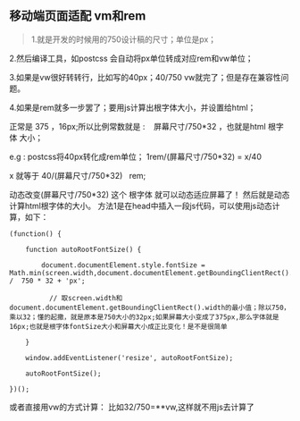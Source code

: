 ## 移动端页面适配 vm和rem

>1.就是开发的时候用的750设计稿的尺寸；单位是px；

2.然后编译工具，如postcss 会自动将px单位转成对应rem和vw单位；

3.如果是vw很好转转行，比如写的40px；40/750 vw就完了；但是存在兼容性问题。

4.如果是rem就多一步罢了；要用js计算出根字体大小，并设置给html；

正常是 375 ，16px;所以比例常数就是 :    屏幕尺寸/750*32 ，也就是html 根字体 大小；

e.g : postcss将40px转化成rem单位； 1rem/(屏幕尺寸/750*32) = x/40

x 就等于 40/(屏幕尺寸/750*32)   rem;

动态改变(屏幕尺寸/750*32) 这个 根字体 就可以动态适应屏幕了！
 然后就是动态计算html根字体的大小。
 方法1是在head中插入一段js代码，可以使用js动态计算，如下：
 ```
 (function() {

    function autoRootFontSize() {

        document.documentElement.style.fontSize =        Math.min(screen.width,document.documentElement.getBoundingClientRect().width)  /  750 * 32 + 'px';

          // 取screen.width和document.documentElement.getBoundingClientRect().width的最小值；除以750，乘以32；懂的起撒，就是原本是750大小的32px;如果屏幕大小变成了375px,那么字体就是16px;也就是根字体fontSize大小和屏幕大小成正比变化！是不是很简单

    }

    window.addEventListener('resize', autoRootFontSize);

    autoRootFontSize();

})();
 ```

 或者直接用vw的方式计算：
 比如32/750=**vw,这样就不用js去计算了

